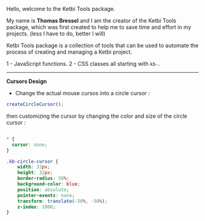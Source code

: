Hello, welcome to the Ketbi Tools package.



My name is **Thomas Bressel** and I am the creator of the Ketbi Tools package, which was first created to help me to save time and effort in my projects. (less I have to do, better I will) 


Ketbi Tools package is a collection of tools that can be used to automate the process of creating and managing a Ketbi project.

1 - JavaScript functions.
2 - CSS classes all starting with `kb-`.

________

**Cursors Design**


- Change the actual mouse cursos into a circle cursor :
```js
createCircleCursor();
```
then customizing the cursor by changing the color and size of the circle cursor :
```css

* {
  cursor: none;
}

.kb-circle-cursor {
    width: 32px;
    height: 32px;
    border-radius: 50%;
    background-color: blue;
    position: absolute;
    pointer-events: none;
    transform: translate(-50%, -50%);
    z-index: 1000;
}
```